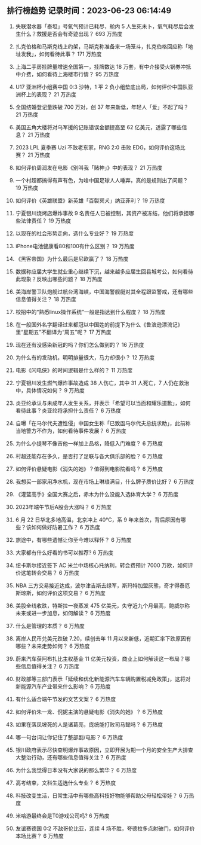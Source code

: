
## 排行榜趋势 记录时间：2023-06-23 06:14:49
  
  1. 失联潜水器「泰坦」号氧气预计已耗尽，舱内 5 人生死未卜，氧气耗尽后会发生什么？救援是否会有奇迹出现？ 693 万热度
    
  2. 扎克伯格和马斯克线上约架，马斯克称准备来一场笼斗，扎克伯格回应称「地址发我」，如何看待此事？ 171 万热度
    
  3. 上海二手房挂牌量增速全国第一，挂牌数达 18 万套，有中介接受火锅券冲抵中介费，如何看待上海楼市行情？ 95 万热度
    
  4. U17 亚洲杯小组赛中国 0:3 沙特，1 平 2 负小组垫底出局，如何评价中国队亚洲杯上的表现？ 21 万热度
    
  5. 全国结婚登记量跌破 700 万对，创 37 年来新低，年轻人「爱」不起了吗？ 21 万热度
    
  6. 美国五角大楼将对乌军援的记账错误金额提高至 62 亿美元，透露了哪些信息？ 21 万热度
    
  7. 2023 LPL 夏季赛 Uzi 不敌老东家，RNG 2:0 击败 EDG，如何评价这场比赛？ 21 万热度
    
  8. 如何评价周润发在电影《别叫我「赌神」》中的表现？ 21 万热度
    
  9. 一个村超都搞得有声有色，为啥中国足球人人唾弃，真的是规则出了问题？ 19 万热度
    
  10. 如何评价《英雄联盟》新英雄「百裂冥犬」纳亚菲利？ 19 万热度
    
  11. 宁夏银川烧烤店爆炸事故 9 名责任人已被控制，其资产被冻结，他们将承担哪些法律责任？ 19 万热度
    
  12. 以现在的社会形势走向，选什么专业好？ 19 万热度
    
  13. iPhone电池健康看80和100有什么区别？ 19 万热度
    
  14. 《黑客帝国》为什么最后是尼欧赢了？ 18 万热度
    
  15. 数据称应届大学生就业重心继续下沉，越来越多应届生回县城考公，如何看待此现象？反映出哪些问题？ 18 万热度
    
  16. 美海岸警卫队炮舰过航台湾海峡，中国海警舰艇对其全程跟监警戒，还有哪些信息值得关注？ 18 万热度
    
  17. 校招中的“熟悉linux操作系统”一般是指达到什么程度？ 18 万热度
    
  18. 在一般国外名字翻译过来都冠以中国姓的前提下为什么《鲁滨逊漂流记》里“星期五”不翻译为“周五”呢？ 17 万热度
    
  19. 现在还有没感染新冠的吗？你们怎么做到的？ 16 万热度
    
  20. 为什么有的发动机，明明排量很大，马力却很小？ 12 万热度
    
  21. 电影《闪电侠》的时间逻辑是什么样的？ 11 万热度
    
  22. 宁夏银川发生燃气爆炸事故造成 38 人伤亡，其中 31 人死亡，7 人仍在救治中，具体情况如何？ 9 万热度
    
  23. 炎亚纶承认与未成年人发生关系，并表示「希望可以当面和耀乐道歉」，如何看待此事？炎亚纶将承担什么责任？ 6 万热度
    
  24. 自曝「在马尔代夫遭性侵」中国女生称「已致函马尔代夫总统求助」，此前称当地警方不作为，如何看待事件发展？ 6 万热度
    
  25. 为什么小提琴不像吉他一样加上品格，降低入门难度？ 6 万热度
    
  26. 村超还能存在多久，是否打了足联与各大俱乐部的脸？ 6 万热度
    
  27. 如何评价悬疑电影《消失的她》？值得到电影院看吗？ 6 万热度
    
  28. 我想买一部家用净水机，现在市场上琳琅满目，什么牌子质价比好？ 6 万热度
    
  29. 《灌篮高手》全国大赛之后，赤木为什么没能入选体育大学？ 6 万热度
    
  30. 2023年端午节后A股会大涨吗？ 6 万热度
    
  31. 6 月 22 日华北多地高温，北京冲上 40℃，系 9 年来首次，背后原因有哪些？该如何做好防暑工作？ 6 万热度
    
  32. 旅途中，有哪些遗憾让你至今难以释怀？ 6 万热度
    
  33. 大家都有什么好看的书可以推荐? 6 万热度
    
  34. 纽卡斯尔接近签下 AC 米兰中场核心托纳利，转会费预计 7000 万欧，如何评价这笔转会交易？ 6 万热度
    
  35. NBA 三方交易接近达成，波尔津吉斯去绿军，斯玛特加盟灰熊，奇才得泰厄斯琼斯，如何评价这项交易？ 6 万热度
    
  36. 美股全线收跌，特斯拉一夜蒸发 475 亿美元，失守近九个月最高，鲍威尔称未来或进一步加息，如何解读？ 6 万热度
    
  37. 什么是管理的本质？ 6 万热度
    
  38. 离岸人民币兑美元跌破 7.20，续创去年 11 月以来新低，近期汇率下跌原因有哪些？未来走势如何？ 6 万热度
    
  39. 蔚来汽车获阿布扎比主权基金 11 亿美元投资，商业上如何解读这一布局？哪些信息值得关注？ 6 万热度
    
  40. 财政部等三部门表示「延续和优化新能源汽车车辆购置税减免政策」，这将对新能源汽车产业带来什么影响？ 6 万热度
    
  41. 有什么适合端午节发的文艺文案？ 6 万热度
    
  42. 如何评价朱一龙、倪妮主演的悬疑电影《消失的她》？ 6 万热度
    
  43. 如果在落凤坡死的人是诸葛亮，庞统能打败司马懿吗？ 6 万热度
    
  44. 哪一句台词让你记住了整部剧/电影？ 6 万热度
    
  45. 银川政府表示尽快查明爆炸事故原因，立即开展为期一个月的安全生产大排查大整治行动，还有哪些信息值得关注？ 6 万热度
    
  46. 为什么我觉得日本没有大家说的那么繁华？ 6 万热度
    
  47. 高考结束，文科生适选什么专业？ 6 万热度
    
  48. 科技改变生活，日常生活中有哪些高科技好物能够帮助父母轻松带娃？ 6 万热度
    
  49. 米哈游最终会是T0游戏公司吗? 6 万热度
    
  50. 友谊赛德国 0:2 不敌哥伦比亚，连续 4 场不胜，夸德拉多点射破门，如何评价本场比赛？ 6 万热度
    